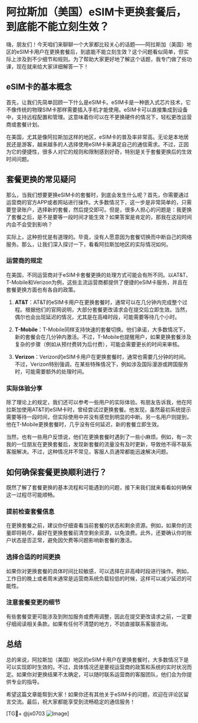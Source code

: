 # 阿拉斯加（美国）eSIM卡更换套餐后，到底能不能立刻生效？

嗨，朋友们！今天咱们来聊聊一个大家都比较关心的话题——阿拉斯加（美国）地区的eSIM卡用户在更换套餐后，到底能不能立刻生效？这个问题看似简单，但实际上涉及到不少细节和规则。为了帮助大家更好地了解这个话题，我专门做了些功课，现在就来给大家详细解答一下！

## eSIM卡的基本概念

首先，让我们先简单回顾一下什么是eSIM卡。eSIM卡是一种嵌入式芯片技术，它不像传统的物理SIM卡那样需要插入手机才能使用。eSIM卡可以直接集成到设备中，支持远程配置和管理。这意味着你可以在不更换硬件的情况下，轻松更改运营商或套餐计划。

在美国，尤其是像阿拉斯加这样的地区，eSIM卡的普及率非常高。无论是本地居民还是游客，越来越多的人选择使用eSIM卡来满足自己的通信需求。不过，正因为它的便捷性，很多人对它的规则和限制感到好奇，特别是关于套餐更换后的生效时间问题。

## 套餐更换的常见疑问

那么，当我们想要更换eSIM卡的套餐时，到底会发生什么呢？首先，你需要通过运营商的官方APP或者网站进行操作。大多数情况下，这一步是非常简单的，只需要登录账户，选择新的套餐，然后提交即可。但是，很多人担心的问题是：我更换了套餐之后，是不是要等一段时间才能生效？如果答案是肯定的，那我在这段时间内会不会受到影响？

实际上，这种担忧是有道理的。毕竟，没有人愿意因为套餐切换而中断自己的网络服务。那么，让我们深入探讨一下，看看阿拉斯加地区的实际情况如何。

### 运营商的规定

在美国，不同运营商对于eSIM卡套餐更换的处理方式可能会有所不同。以AT&T、T-Mobile和Verizon为例，这些主流运营商都提供了便捷的eSIM卡服务，并且在套餐更换方面也有各自的政策。

1. **AT&T**：AT&T的eSIM卡用户在更换套餐时，通常可以在几分钟内完成整个过程。根据他们的官网说明，大部分套餐更改请求会在提交后立即生效。当然，偶尔也会出现延迟的情况，尤其是在高峰时段，可能需要等待几个小时。

2. **T-Mobile**：T-Mobile同样支持快速的套餐切换。他们承诺，大多数情况下，新的套餐会在几分钟内激活。不过，T-Mobile也提醒用户，如果更换套餐涉及复杂的步骤（例如从预付费转为后付费），可能会需要更长的时间来审核。

3. **Verizon**：Verizon的eSIM卡用户在更换套餐时，通常也需要几分钟的时间。不过，Verizon特别强调，在某些特殊情况下，例如涉及国际漫游或跨国服务时，可能需要额外的处理时间。

### 实际体验分享

除了理论上的规定，我们还可以参考一些用户的实际体验。有朋友告诉我，他在阿拉斯加使用AT&T的eSIM卡时，曾经尝试过更换套餐。他发现，虽然最初系统提示需要等待一段时间，但实际使用中并没有感觉到明显的中断。另一名用户则提到，他在T-Mobile更换套餐时，几乎没有任何延迟，新的套餐立即生效。

当然，也有一些用户反馈说，他们在更换套餐时遇到了一些小麻烦。例如，有一次我的一位朋友在更换套餐后，发现新套餐的流量没有及时更新，导致他不得不联系客服解决。不过，这种情况并不常见，客服人员通常都能迅速解决问题。

## 如何确保套餐更换顺利进行？

既然了解了套餐更换的基本流程和可能遇到的问题，接下来我们就来看看如何确保这一过程尽可能顺畅。

### 提前检查套餐信息

在更换套餐之前，建议你仔细查看当前套餐的状态和剩余资源。例如，如果你的流量即将耗尽，最好在更换套餐前清空剩余资源，以免浪费。此外，还要确认你的账户状态是否正常，避免因欠费等问题影响新套餐的激活。

### 选择合适的时间更换

如果你对更换套餐的具体时间比较敏感，可以选择在非高峰时段进行操作。例如，工作日的晚上或者周末通常是运营商系统负载较低的时候，这样可以减少延迟的可能性。

### 注意套餐变更的细节

有些套餐变更可能涉及到附加服务或费用调整，因此在提交更改请求之前，一定要仔细阅读相关条款。如果有任何不清楚的地方，不妨直接联系客服咨询。

## 总结

总的来说，阿拉斯加（美国）地区的eSIM卡用户在更换套餐时，大多数情况下是可以实现即时生效的。不过，具体情况还是要视运营商的政策和系统的实时状况而定。如果你对更换结果不太确定，可以随时联系运营商的客服团队，他们会为你提供专业的指导。

希望这篇文章能帮到大家！如果你还有其他关于eSIM卡的问题，欢迎在评论区留言交流。最后，祝大家都能享受到流畅稳定的通信服务！

[TG💪+ @jx0703 ![Image](https://github.com/user-attachments/assets/dbca1d08-cadb-493c-b0ec-ad6f7a83f270)]